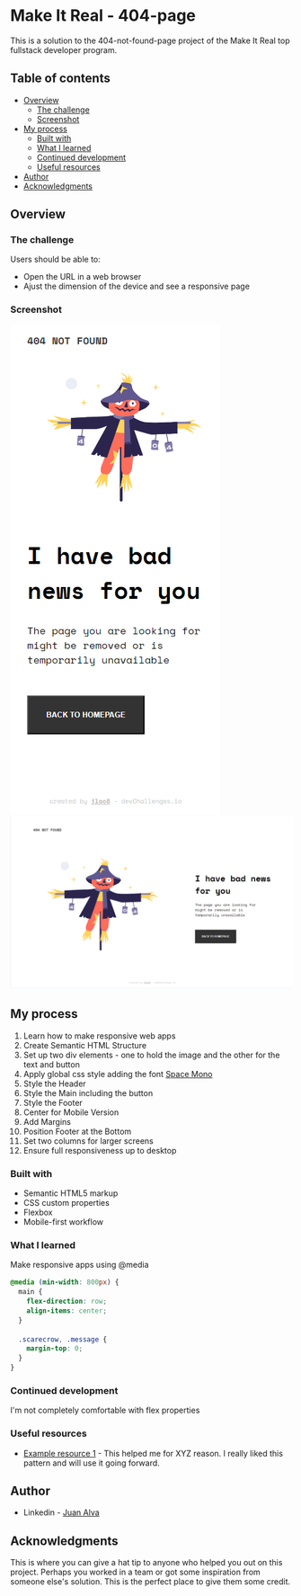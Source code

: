 # Make It Real - 404-page

This is a solution to the 404-not-found-page project of the Make It Real top fullstack developer program.

## Table of contents

- [Overview](#overview)
  - [The challenge](#the-challenge)
  - [Screenshot](#screenshot)
- [My process](#my-process)
  - [Built with](#built-with)
  - [What I learned](#what-i-learned)
  - [Continued development](#continued-development)
  - [Useful resources](#useful-resources)
- [Author](#author)
- [Acknowledgments](#acknowledgments)

## Overview

### The challenge

Users should be able to:

- Open the URL in a web browser
- Ajust the dimension of the device and see a responsive page

### Screenshot

![](design/404-mobile-preview.png)
![](design/404-desktop-preview.png)

## My process

1. Learn how to make responsive web apps
2. Create Semantic HTML Structure
3. Set up two div elements - one to hold the image and the other for the text and button
4. Apply global css style adding the font [Space Mono](https://fonts.google.com/specimen/Space+Mono)
5. Style the Header
6. Style the Main including the button
7. Style the Footer
8. Center for Mobile Version
9. Add Margins
10. Position Footer at the Bottom
11. Set two columns for larger screens
12. Ensure full responsiveness up to desktop

### Built with

- Semantic HTML5 markup
- CSS custom properties
- Flexbox
- Mobile-first workflow

### What I learned

Make responsive apps using @media

```css
@media (min-width: 800px) {
  main {
    flex-direction: row;
    align-items: center;
  }

  .scarecrow, .message {
    margin-top: 0; 
  }
}
```

### Continued development

I'm not completely comfortable with flex properties

### Useful resources

- [Example resource 1](https://www.example.com) - This helped me for XYZ reason. I really liked this pattern and will use it going forward.

## Author

- Linkedin - [Juan Alva](https://www.linkedin.com/in/juan-luis-alva/)

## Acknowledgments

This is where you can give a hat tip to anyone who helped you out on this project. Perhaps you worked in a team or got some inspiration from someone else's solution. This is the perfect place to give them some credit.
